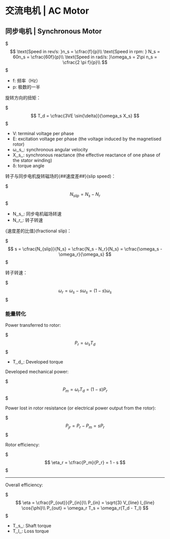 # 交流电机 | AC Motor

## 同步电机 | Synchronous Motor

$$$
\text{Speed in rev/s: }n_s = \cfrac{f}{p}\\
\text{Speed in rpm: }  N_s = 60n_s = \cfrac{60f}{p}\\
\text{Speed in rad/s: }\omega_s = 2\pi n_s = \cfrac{2 \pi f}{p}\\
$$$

- f: 频率（Hz）
- p: 极数的一半

旋转方向的扭矩：

$$$
T_d = \cfrac{3VE \sin{\delta}}{\omega_s X_s}
$$$

- V: terminal voltage per phase
- E: excitation voltage per phase (the voltage induced by the magnetised rotor)
- ω,,s,,: synchronous angular velocity
- X,,s,,: synchronous reactance (the effective reactance of one phase of the stator winding)
- δ: torque angle

转子与同步电机旋转磁场的{##速度差##}(slip speed)：

$$$
N_{slip} = N_s - N_r
$$$

- N,,s,,: 同步电机磁场转速
- N,,r,,: 转子转速

{速度差的比值}(fractional slip)：

$$$
s = \cfrac{N_{slip}}{N_s} = \cfrac{N_s - N_r}{N_s} = \cfrac{\omega_s - \omega_r}{\omega_s}
$$$

转子转速：

$$$
\omega_r = \omega_s - s\omega_s = (1 - s)\omega_s
$$$

### 能量转化

Power transferred to rotor:

$$$
P_r = \omega_s T_d
$$$

- T,,d,,: Developed torque

Developed mechanical power:

$$$
P_m = \omega_r T_d = (1 - s)P_r
$$$

Power lost in rotor resistance (or electrical power output from the rotor):

$$$
P_{jr} = P_r - P_m = s P_r
$$$

Rotor efficiency:

$$$
\eta_r = \cfrac{P_m}{P_r} = 1 - s
$$$

- - -

Overall efficiency:

$$$
\eta = \cfrac{P_{out}}{P_{in}}\\
P_{in} = \sqrt{3} V_{line} I_{line} \cos{\phi}\\
P_{out} = \omega_r T_s = \omega_r(T_d - T_l)
$$$

- T,,s,,: Shaft torque
- T,,l,,: Loss torque
